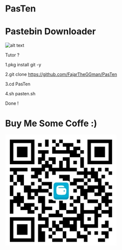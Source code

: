 # PasTen

# Pastebin Downloader

![alt text](https://github.com/FajarTheGGman/PasTen/blob/master/.image/Screenshot_2018-12-25-19-18-45-608_com.termux.png)

Tutor ?

1.pkg install git -y

2.git clone https://github.com/FajarTheGGman/PasTen

3.cd PasTen

4.sh pasten.sh

Done !

# Buy Me Some Coffe :)
![donate](https://raw.githubusercontent.com/FajarTheGGman/F-Tools/master/.images/donate.jpeg)
